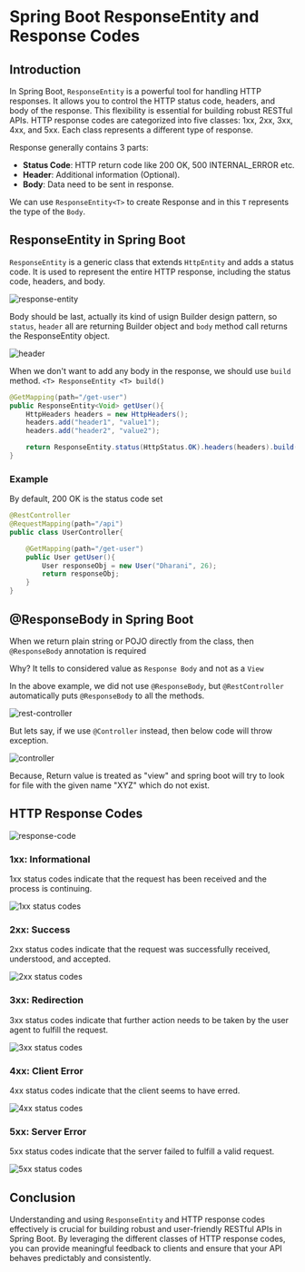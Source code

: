# Spring Boot ResponseEntity and Response Codes

## Introduction

In Spring Boot, `ResponseEntity` is a powerful tool for handling HTTP responses. It allows you to control the HTTP status code, headers, and body of the response. This flexibility is essential for building robust RESTful APIs. HTTP response codes are categorized into five classes: 1xx, 2xx, 3xx, 4xx, and 5xx. Each class represents a different type of response.

Response generally contains 3 parts:
- **Status Code**: HTTP return code like 200 OK, 500 INTERNAL_ERROR etc.
- **Header**: Additional information (Optional).
- **Body**: Data need to be sent in response.

We can use `ResponseEntity<T>` to create Response and in this `T` represents the type of the `Body`.

## ResponseEntity in Spring Boot

`ResponseEntity` is a generic class that extends `HttpEntity` and adds a status code. It is used to represent the entire HTTP response, including the status code, headers, and body.

![response-entity](https://github.com/DharaniDJ/spring-boot-daily-learnings/blob/assets/response-entity.png)

Body should be last, actually its kind of usign Builder design pattern, so `status`, `header` all are returning Builder object and `body` method call returns the ResponseEntity object.

![header](https://github.com/DharaniDJ/spring-boot-daily-learnings/blob/assets/header.png)

When we don't want to add any body in the response, we should use `build` method. `<T> ResponseEntity <T> build()`

```java
@GetMapping(path="/get-user")
public ResponseEntity<Void> getUser(){
    HttpHeaders headers = new HttpHeaders();
    headers.add("header1", "value1");
    headers.add("header2", "value2");

    return ResponseEntity.status(HttpStatus.OK).headers(headers).build();
}
```

### Example

By default, 200 OK is the status code set

```java
@RestController
@RequestMapping(path="/api")
public class UserController{

    @GetMapping(path="/get-user")
    public User getUser(){
        User responseObj = new User("Dharani", 26);
        return responseObj;
    }
}
```
## @ResponseBody in Spring Boot
When we return plain string or POJO directly from the class, then `@ResponseBody` annotation is required

Why?
It tells to considered value as `Response Body` and not as a `View`

In the above example, we did not use `@ResponseBody`, but `@RestController` automatically puts `@ResponseBody` to all the methods.

![rest-controller](https://github.com/DharaniDJ/spring-boot-daily-learnings/blob/assets/rest-controller.png)

But lets say, if we use `@Controller` instead, then below code will throw exception.

![controller](https://github.com/DharaniDJ/spring-boot-daily-learnings/blob/assets/controller.png)

Because, Return value is treated as "view" and spring boot will try to look for file with the given name "XYZ" which do not exist.

## HTTP Response Codes

![response-code](https://github.com/DharaniDJ/spring-boot-daily-learnings/blob/assets/response-code.png)

### 1xx: Informational

1xx status codes indicate that the request has been received and the process is continuing.

![1xx status codes](https://github.com/DharaniDJ/spring-boot-daily-learnings/blob/assets/1xx.png)

### 2xx: Success

2xx status codes indicate that the request was successfully received, understood, and accepted.

![2xx status codes](https://github.com/DharaniDJ/spring-boot-daily-learnings/blob/assets/2xx.png)

### 3xx: Redirection

3xx status codes indicate that further action needs to be taken by the user agent to fulfill the request.

![3xx status codes](https://github.com/DharaniDJ/spring-boot-daily-learnings/blob/assets/3xx.png)

### 4xx: Client Error

4xx status codes indicate that the client seems to have erred.

![4xx status codes](https://github.com/DharaniDJ/spring-boot-daily-learnings/blob/assets/4xx.png)

### 5xx: Server Error

5xx status codes indicate that the server failed to fulfill a valid request.

![5xx status codes](https://github.com/DharaniDJ/spring-boot-daily-learnings/blob/assets/5xx.png)

## Conclusion

Understanding and using `ResponseEntity` and HTTP response codes effectively is crucial for building robust and user-friendly RESTful APIs in Spring Boot. By leveraging the different classes of HTTP response codes, you can provide meaningful feedback to clients and ensure that your API behaves predictably and consistently.